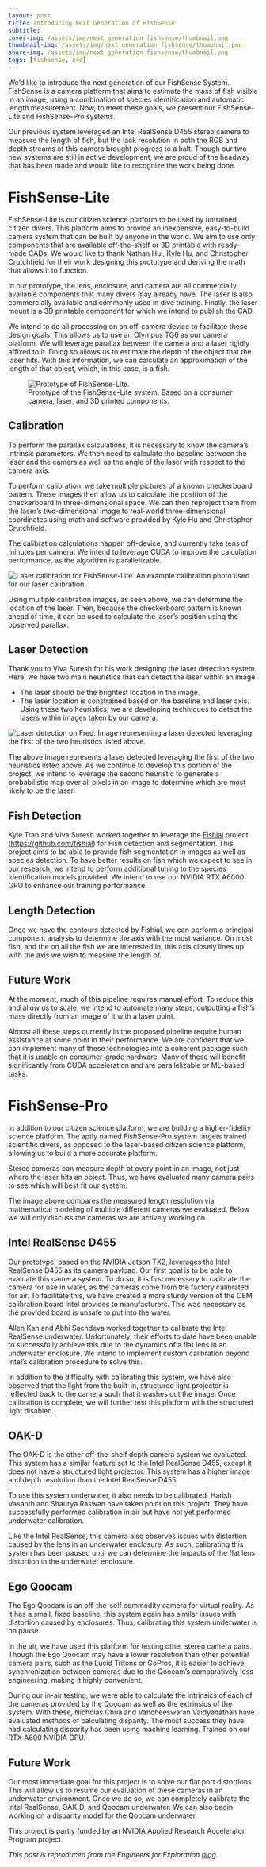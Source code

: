 ```yaml
---
layout: post
title: Introducing Next Generation of FishSense
subtitle: 
cover-img: /assets/img/next_generation_fishsense/thumbnail.png
thumbnail-img: /assets/img/next_generation_fishsense/thumbnail.png
share-img: /assets/img/next_generation_fishsense/thumbnail.png
tags: [fishsense, e4e]
---
```


We’d like to introduce the next generation of our FishSense System. FishSense is a camera platform that aims to estimate the mass of fish visible in an image, using a combination of species identification and automatic length measurement. Now, to meet these goals, we present  our FishSense-Lite and FishSense-Pro systems.

Our previous system leveraged an Intel RealSense D455 stereo camera to measure the length of fish, but the lack resolution in both the RGB and depth streams of this camera brought progress to a halt. Though our two new systems are still in active development, we are proud of the headway that has been made and would like to recognize the work being done.

# FishSense-Lite

FishSense-Lite is our citizen science platform to be used by untrained, citizen divers. This platform aims to provide an inexpensive, easy-to-build camera system that can be built by anyone in the world. We aim to use only components that are available off-the-shelf or 3D printable with ready-made CADs. We would like to thank Nathan Hui, Kyle Hu, and Christopher Crutchfield for their work designing this prototype and deriving the math that allows it to function.

In our prototype, the lens, enclosure, and camera are all commercially available components that many divers may already have. The laser is also commercially available and commonly used in dive training. Finally, the laser mount is a 3D printable component for which we intend to publish the CAD.

We intend to do all processing on an off-camera device to facilitate these design goals. This allows us to use an Olympus TG6 as our camera platform. We will leverage parallax between the camera and a laser rigidly affixed to it. Doing so allows us to estimate the depth of the object that the laser hits. With this information, we can calculate an approximation of the length of that object, which, in this case, is a fish.

<figure class="image">
  <img src="/assets/img/next_generation_fishsense/prototype.png" alt="Prototype of FishSense-Lite.">
  <figcaption>Prototype of the FishSense-Lite system. Based on a consumer camera, laser, and 3D printed components.</figcaption>
</figure>

## Calibration

To perform the parallax calculations, it is necessary to know the camera’s intrinsic parameters. We then need to calculate the baseline between the laser and the camera as well as the angle of the laser with respect to the camera axis.

To perform calibration, we take multiple pictures of a known checkerboard pattern. These images then allow us to calculate the position of the checkerboard in three-dimensional space. We can then reproject them from the laser’s two-dimensional image to real-world three-dimensional coordinates using math and software provided by Kyle Hu and Christopher Crutchfield.

The calibration calculations happen off-device, and currently take tens of minutes per camera. We intend to leverage CUDA to improve the calculation performance, as the algorithm is parallelizable.

![Laser calibration for FishSense-Lite.](/assets/img/next_generation_fishsense/calibration_checkerboard.png "Laser calibration for FishSense-Lite.")
An example calibration photo used for our laser calibration.

Using multiple calibration images, as seen above, we can determine the location of the laser. Then, because the checkerboard pattern is known ahead of time, it can be used to calculate the laser’s position using the observed parallax.

## Laser Detection

Thank you to Viva Suresh for his work designing the laser detection system. Here, we have two main heuristics that can detect the laser within an image:
* The laser should be the brightest location in the image.
* The laser location is constrained based on the baseline and laser axis. Using these two heuristics, we are developing techniques to detect the lasers within images taken by our camera.

![Laser detection on Fred.](/assets/img/next_generation_fishsense/fred_laser_detection.png "Laser detection on Fred.")
Image representing a laser detected leveraging the first of the two heuristics listed above.

The above image represents a laser detected leveraging the first of the two heuristics listed above. As we continue to develop this portion of the project, we intend to leverage the second heuristic to generate a probabilistic map over all pixels in an image to determine which are most likely to be the laser.

## Fish Detection

Kyle Tran and Viva Suresh worked together to leverage the [Fishial](https://github.com/fishial) project (https://github.com/fishial) for Fish detection and segmentation. This project aims to be able to provide fish segmentation in images as well as species detection. To have better results on fish which we expect to see in our research, we intend to perform additional tuning to the species identification models provided. We intend to use our NVIDIA RTX A6000 GPU to enhance our training performance.

## Length Detection

Once we have the contours detected by Fishial, we can perform a principal component analysis to determine the axis with the most variance. On most fish, and the on all the fish we are interested in, this axis closely lines up with the axis we wish to measure the length of.

## Future Work

At the moment, much of this pipeline requires manual effort. To reduce this and allow us to scale, we intend to automate many steps, outputting a fish’s mass directly from an image of it with a laser point. 



Almost all these steps currently in the proposed pipeline require human assistance at some point in their performance. We are confident that we can implement many of these technologies into a coherent package such that it is usable on consumer-grade hardware. Many of these will benefit significantly from CUDA acceleration and are parallelizable or ML-based tasks.

# FishSense-Pro

In addition to our citizen science platform, we are building a higher-fidelity science platform. The aptly named FishSense-Pro system targets trained scientific divers, as opposed to the laser-based citizen science platform, allowing us to build a more accurate platform. 

Stereo cameras can measure depth at every point in an image, not just where the laser hits an object. Thus, we have evaluated many camera pairs to see which will best fit our system.



The image above compares the measured length resolution via mathematical modeling of multiple different cameras we evaluated. Below we will only discuss the cameras we are actively working on.

## Intel RealSense D455

Our prototype, based on the NVIDIA Jetson TX2, leverages the Intel RealSense D455 as its camera payload. Our first goal is to be able to evaluate this camera system. To do so, it is first necessary to calibrate the camera for use in water, as the cameras come from the factory calibrated for air. To facilitate this, we have created a more sturdy version of the OEM calibration board Intel provides to manufacturers. This was necessary as the provided board is unsafe to put into the water.

Allen Kan and Abhi Sachdeva worked together to calibrate the Intel RealSense underwater. Unfortunately, their efforts to date have been unable to successfully achieve this due to the dynamics of a flat lens in an underwater enclosure. We intend to implement custom calibration beyond Intel’s calibration procedure to solve this.

In addition to the difficulty with calibrating this system, we have also observed that the light from the built-in, structured light projector is reflected back to the camera such that it washes out the image. Once calibration is complete, we will further test this platform with the structured light disabled.

## OAK-D

The OAK-D is the other off-the-shelf depth camera system we evaluated. This system has a similar feature set to the Intel RealSense D455, except it does not have a structured light projector. This system has a higher image and depth resolution than the Intel RealSense D455.

To use this system underwater, it also needs to be calibrated. Harish Vasanth and Shaurya Raswan have taken point on this project. They have successfully performed calibration in air but have not yet performed underwater calibration.

Like the Intel RealSense, this camera also observes issues with distortion caused by the lens in an underwater enclosure. As such, calibrating this system has been paused until we can determine the impacts of the flat lens distortion in the underwater enclosure.

## Ego Qoocam

The Ego Qoocam is an off-the-self commodity camera for virtual reality. As it has a small, fixed baseline, this system again has similar issues with distortion caused by enclosures. Thus, calibrating this system underwater is on pause.

In the air, we have used this platform for testing other stereo camera pairs. Though the Ego Qoocam may have a lower resolution than other potential camera pairs, such as the Lucid Tritons or GoPros, it is easier to achieve synchronization between cameras due to the Qoocam’s comparatively less engineering, making it highly convenient.

During our in-air testing, we were able to calculate the intrinsics of each of the cameras provided by the Qoocam as well as the extrinsics of the system. With these, Nicholas Chua and Vancheeswaran Vaidyanathan have evaluated methods of calculating disparity. The most success they have had calculating disparity has been using machine learning. Trained on our RTX A600 NVIDIA GPU.



## Future Work

Our most immediate goal for this project is to solve our flat port distortions. This will allow us to resume our evaluation of these cameras in an underwater environment. Once we do so, we can completely calibrate the Intel RealSense, OAK-D, and Qoocam underwater. We can also begin working on a disparity model for the Qoocam underwater.

This project is partly funded by an NVIDIA Applied Research Accelerator Program project.

*This post is reproduced from the Engineers for Exploration [blog](https://e4e.ucsd.edu/news-and-updates/introducing-next-generation-of-fishsense).*